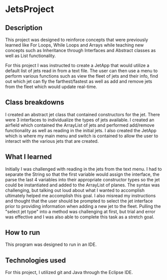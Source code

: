 # JetsProject

## Description
This project was designed to reinforce concepts that were previously learned like For Loops, While Loops and Arrays while teaching new concepts such as Inheritance through Interfaces and Abstract classes as well as List functionality.

For this project I was instructed to create a JetApp that would utilize a default list of jets read in from a text file. The user can then use a menu to perform various functions such as view the fleet of jets and their info, find out which jet can fly the farthest/fastest as well as add and remove jets from the fleet which would update real-time.

## Class breakdowns
I created an abstract jet class that contained constructors for the jet. There were 3 interfaces to individualize the types of jets available. I created an airfield which contained the ArrayList of jets and performed add/remove functionality as well as reading in the initial jets. I also created the JetApp which is where my main menu and switch is contained to allow the user to interact with the various jets that are created.

## What I learned
Initially I was challenged with reading in the jets from the text menu. I had to separate the String so that the first variable would assign the interface, the parse the last 4 variables into their appropriate constructor types so the jet could be instantiated and added to the ArrayList of planes. The syntax was challenging, but talking out loud about what I wanted to accomplish ultimately helped me accomplish this goal.
I also misread my instructions and thought that the user should be prompted to select the jet interface prior to providing information when adding a new jet to the fleet. Pulling the "select jet type" into a method was challenging at first, but trial and error was effective and I was also able to complete this task as a stretch goal.

## How to run
This program was designed to run in an IDE.

## Technologies used
For this project, I utilized git and Java through the Eclipse IDE. 
